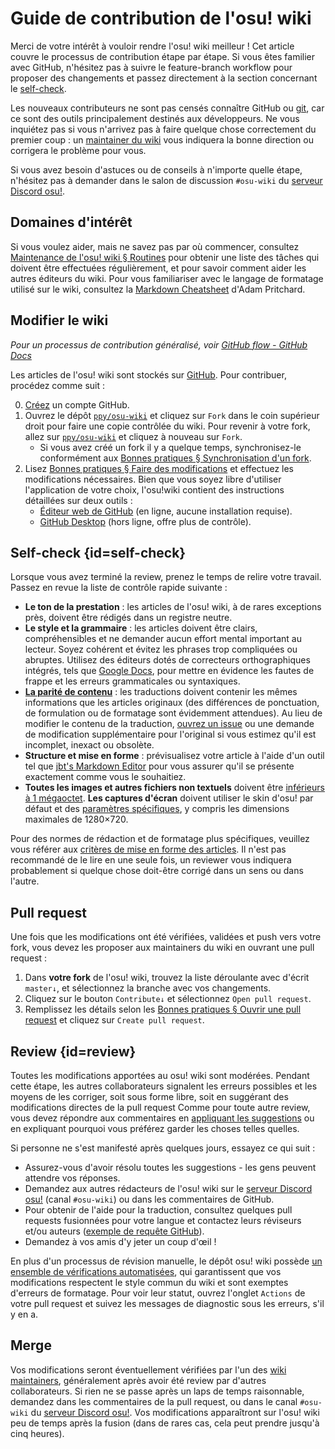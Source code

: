 # Guide de contribution de l'osu! wiki

Merci de votre intérêt à vouloir rendre l'osu! wiki meilleur ! Cet article couvre le processus de contribution étape par étape. Si vous êtes familier avec GitHub, n'hésitez pas à suivre le feature-branch workflow pour proposer des changements et passez directement à la section concernant le [self-check](#self-check).

Les nouveaux contributeurs ne sont pas censés connaître GitHub ou [git](https://git-scm.com/), car ce sont des outils principalement destinés aux développeurs. Ne vous inquiétez pas si vous n'arrivez pas à faire quelque chose correctement du premier coup : un [maintainer du wiki](/wiki/People/osu!_wiki_maintainers) vous indiquera la bonne direction ou corrigera le problème pour vous.

Si vous avez besoin d'astuces ou de conseils à n'importe quelle étape, n'hésitez pas à demander dans le salon de discussion `#osu-wiki` du [serveur Discord osu!](/wiki/Community/Discord_servers#official).

## Domaines d'intérêt

Si vous voulez aider, mais ne savez pas par où commencer, consultez [Maintenance de l'osu! wiki § Routines](/wiki/osu!_wiki/Maintenance#routines) pour obtenir une liste des tâches qui doivent être effectuées régulièrement, et pour savoir comment aider les autres éditeurs du wiki. Pour vous familiariser avec le langage de formatage utilisé sur le wiki, consultez la [Markdown Cheatsheet](https://github.com/adam-p/markdown-here/wiki/Markdown-Cheatsheet) d'Adam Pritchard.

## Modifier le wiki

*Pour un processus de contribution généralisé, voir [GitHub flow - GitHub Docs](https://docs.github.com/en/get-started/quickstart/github-flow)*

Les articles de l'osu! wiki sont stockés sur [GitHub][osu_wiki]. Pour contribuer, procédez comme suit :

0. [Créez](https://github.com/signup) un compte GitHub.
1. Ouvrez le dépôt [`ppy/osu-wiki`][osu_wiki] et cliquez sur `Fork` dans le coin supérieur droit pour faire une copie contrôlée du wiki. Pour revenir à votre fork, allez sur [`ppy/osu-wiki`][osu_wiki] et cliquez à nouveau sur `Fork`.
   - Si vous avez créé un fork il y a quelque temps, synchronisez-le conformément aux [Bonnes pratiques § Synchronisation d'un fork](/wiki/osu!_wiki/Contribution_guide/Best_practices#synchronisation-du-fork).
2. Lisez [Bonnes pratiques § Faire des modifications](/wiki/osu!_wiki/Contribution_guide/Best_practices#effectuer-des-modifications) et effectuez les modifications nécessaires. Bien que vous soyez libre d'utiliser l'application de votre choix, l'osu!wiki contient des instructions détaillées sur deux outils :
   - [Éditeur web de GitHub](/wiki/osu!_wiki/Contribution_guide/GitHub_web-based_editor) (en ligne, aucune installation requise).
   - [GitHub Desktop](/wiki/osu!_wiki/Contribution_guide/GitHub_Desktop) (hors ligne, offre plus de contrôle).

## Self-check {id=self-check}

Lorsque vous avez terminé la review, prenez le temps de relire votre travail. Passez en revue la liste de contrôle rapide suivante :

- **Le ton de la prestation** : les articles de l'osu! wiki, à de rares exceptions près, doivent être rédigés dans un registre neutre.
- **Le style et la grammaire** : les articles doivent être clairs, compréhensibles et ne demander aucun effort mental important au lecteur. Soyez cohérent et évitez les phrases trop compliquées ou abruptes. Utilisez des éditeurs dotés de correcteurs orthographiques intégrés, tels que [Google Docs](https://docs.google.com), pour mettre en évidence les fautes de frappe et les erreurs grammaticales ou syntaxiques.
- **[La parité de contenu](/wiki/Article_styling_criteria/Writing#parité-de-contenu)** : les traductions doivent contenir les mêmes informations que les articles originaux (des différences de ponctuation, de formulation ou de formatage sont évidemment attendues). Au lieu de modifier le contenu de la traduction, [ouvrez un issue](https://github.com/ppy/osu-wiki/issues/new) ou une demande de modification supplémentaire pour l'original si vous estimez qu'il est incomplet, inexact ou obsolète.
- **Structure et mise en forme** : prévisualisez votre article à l'aide d'un outil tel que [jbt's Markdown Editor](https://jbt.github.io/markdown-editor/) pour vous assurer qu'il se présente exactement comme vous le souhaitiez.
- **Toutes les images et autres fichiers non textuels** doivent être [inférieurs à 1 mégaoctet](/wiki/Article_styling_criteria/Formatting#taille-du-fichier). **Les captures d'écran** doivent utiliser le skin d'osu! par défaut et des [paramètres spécifiques](/wiki/Article_styling_criteria/Formatting#captures-d'écran-du-gameplay), y compris les dimensions maximales de 1280×720.

Pour des normes de rédaction et de formatage plus spécifiques, veuillez vous référer aux [critères de mise en forme des articles](/wiki/Article_styling_criteria). Il n'est pas recommandé de le lire en une seule fois, un reviewer vous indiquera probablement si quelque chose doit-être corrigé dans un sens ou dans l'autre.

## Pull request

Une fois que les modifications ont été vérifiées, validées et push vers votre fork, vous devez les proposer aux maintainers du wiki en ouvrant une pull request :

1. Dans **votre fork** de l'osu! wiki, trouvez la liste déroulante avec d'écrit `master↓`, et sélectionnez la branche avec vos changements.
2. Cliquez sur le bouton `Contribute↓` et sélectionnez `Open pull request`.
3. Remplissez les détails selon les [Bonnes pratiques § Ouvrir une pull request](/wiki/osu!_wiki/Contribution_guide/Best_practices#ouvrir-un-pull-request) et cliquez sur `Create pull request`.

## Review {id=review}

Toutes les modifications apportées au osu! wiki sont modérées. Pendant cette étape, les autres collaborateurs signalent les erreurs possibles et les moyens de les corriger, soit sous forme libre, soit en suggérant des modifications directes de la pull request Comme pour toute autre review, vous devez répondre aux commentaires en [appliquant les suggestions](/wiki/osu!_wiki/Contribution_guide/Best_practices#application-des-reviews) ou en expliquant pourquoi vous préférez garder les choses telles quelles.

Si personne ne s'est manifesté après quelques jours, essayez ce qui suit :

- Assurez-vous d'avoir résolu toutes les suggestions - les gens peuvent attendre vos réponses.
- Demandez aux autres rédacteurs de l'osu! wiki sur le [serveur Discord osu!](/wiki/Community/Discord_servers#official) (canal `#osu-wiki`) ou dans les commentaires de GitHub.
- Pour obtenir de l'aide pour la traduction, consultez quelques pull requests fusionnées pour votre langue et contactez leurs réviseurs et/ou auteurs ([exemple de requête GitHub](https://github.com/ppy/osu-wiki/pulls?q=is:pr+is:merged+[FR])).
- Demandez à vos amis d'y jeter un coup d'œil !

En plus d'un processus de révision manuelle, le dépôt osu! wiki possède [un ensemble de vérifications automatisées](/wiki/osu!_wiki/Maintenance#checks-ci), qui garantissent que vos modifications respectent le style commun du wiki et sont exemptes d'erreurs de formatage. Pour voir leur statut, ouvrez l'onglet `Actions` de votre pull request et suivez les messages de diagnostic sous les erreurs, s'il y en a.

## Merge

Vos modifications seront éventuellement vérifiées par l'un des [wiki maintainers](/wiki/People/osu!_wiki_maintainers), généralement après avoir été review par d'autres collaborateurs. Si rien ne se passe après un laps de temps raisonnable, demandez dans les commentaires de la pull request, ou dans le canal `#osu-wiki` du [serveur Discord osu!](/wiki/Community/Discord_servers#official). Vos modifications apparaîtront sur l'osu! wiki peu de temps après la fusion (dans de rares cas, cela peut prendre jusqu'à cinq heures).

[osu_wiki]: https://github.com/ppy/osu-wiki
